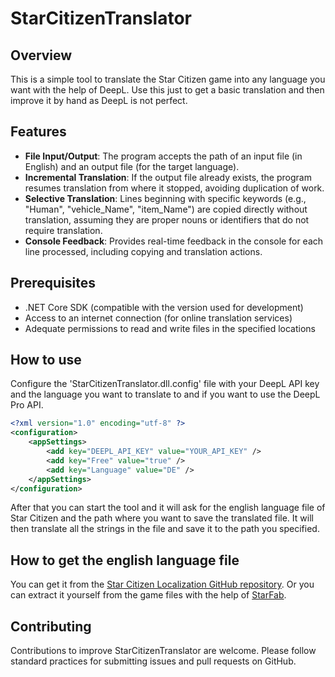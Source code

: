 # StarCitizenTranslator

## Overview
This is a simple tool to translate the Star Citizen game into any language you want with the help of DeepL.
Use this just to get a basic translation and then improve it by hand as DeepL is not perfect.

## Features

- **File Input/Output**: The program accepts the path of an input file (in English) and an output file (for the target language).
- **Incremental Translation**: If the output file already exists, the program resumes translation from where it stopped, avoiding duplication of work.
- **Selective Translation**: Lines beginning with specific keywords (e.g., "Human", "vehicle_Name", "item_Name") are copied directly without translation, assuming they are proper nouns or identifiers that do not require translation.
- **Console Feedback**: Provides real-time feedback in the console for each line processed, including copying and translation actions.

## Prerequisites

- .NET Core SDK (compatible with the version used for development)
- Access to an internet connection (for online translation services)
- Adequate permissions to read and write files in the specified locations

## How to use
Configure the 'StarCitizenTranslator.dll.config' file with your DeepL API key and the language you want to translate to and if you want to use the DeepL Pro API.

```xml
<?xml version="1.0" encoding="utf-8" ?>
<configuration>
	<appSettings>
		<add key="DEEPL_API_KEY" value="YOUR_API_KEY" />
		<add key="Free" value="true" />
		<add key="Language" value="DE" />
	</appSettings>
</configuration>
```

After that you can start the tool and it will ask for the english language file of Star Citizen and the path where you want to save the translated file.
It will then translate all the strings in the file and save it to the path you specified.

## How to get the english language file
You can get it from the [Star Citizen Localization GitHub repository](https://github.com/Dymerz/StarCitizen-Localization).
Or you can extract it yourself from the game files with the help of [StarFab](https://gitlab.com/scmodding/tools/starfab).

## Contributing

Contributions to improve StarCitizenTranslator are welcome. Please follow standard practices for submitting issues and pull requests on GitHub.